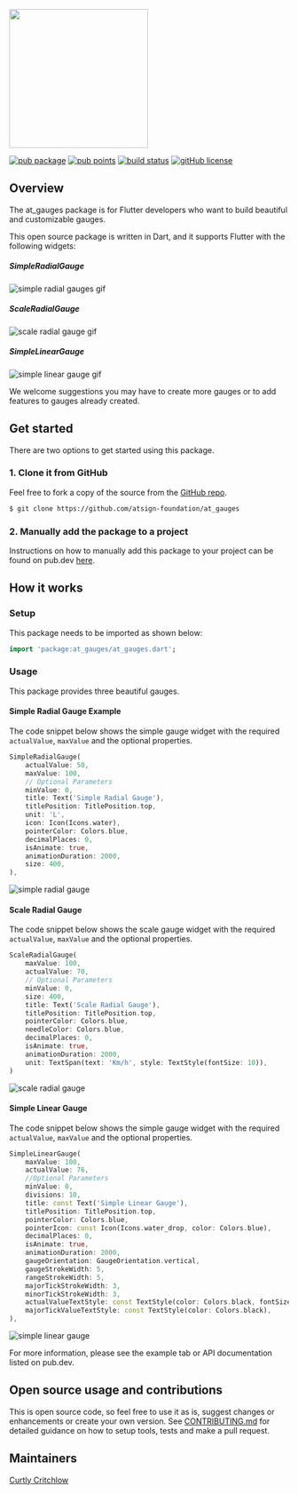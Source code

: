 <!---
Adding the atPlatform logos gives a nice look for your readme
-->
<img width=250px src="https://atsign.dev/assets/img/atPlatform_logo_gray.svg?sanitize=true">

<!---
Add a badge bar for your package by replacing at_radial_gauges below with
your package name below and at_radial_gauges with the name of the repo
-->
[![pub package](https://img.shields.io/pub/v/at_gauges)](https://pub.dev/packages/at_gauges) [![pub points](https://badges.bar/at_gauges/pub%20points)](https://pub.dev/packages/at_gauges/score) [![build status](https://github.com/atsign-foundation/at_gauges/actions/workflows/at_gauges.yaml/badge.svg?branch=trunk)](https://github.com/atsign-foundation/at_gauges/actions/workflows/at_gauges.yaml) [![gitHub license](https://img.shields.io/badge/license-BSD3-blue.svg)](./LICENSE)

<!--- this is a table version
| [![pub package](https://img.shields.io/pub/v/at_radial_gauges)](https://pub.dev/packages/at_radial_gauges) | [![pub points](https://badges.bar/at_radial_gauges/pub%20points)](https://pub.dev/packages/at_radial_gauges/score) | [![build status](https://github.com/atsign-foundation/at_radial_gauges/actions/workflows/at_radial_gauges.yaml/badge.svg?branch=trunk)](https://github.com/atsign-foundation/at_radial_gauges/actions/workflows/at_radial_gauges.yaml) | [![gitHub license](https://img.shields.io/badge/license-BSD3-blue.svg)](./LICENSE) |
| ---------------------------------------------------------------------------------------------------------- | ------------------------------------------------------------------------------------------------------------------ | -------------------------------------------------------------------------------------------------------------------------------------------------------------------------------------------------------------------------------------- | ---------------------------------------------------------------------------------- ||
-->
## Overview
<!---
## Who is this for?
The README should be addressed to somebody who's never seen this before.
But also don't assume that they're a novice.
-->
The at_gauges package is for Flutter developers who want to build beautiful and customizable gauges.

<!---
Give some context and state the intent - we welcome contributions - we want
pull requests and to hear about issues. Include the boilerplate language
below to add some context to @‎platform packages 
-->
This open source package is written in Dart, and it supports Flutter with the following widgets: 

##### SimpleRadialGauge

![simple radial gauges gif](https://raw.githubusercontent.com/atsign-foundation/at_gauges/trunk/gifs/simple_radial_gauge.gif)

##### ScaleRadialGauge

![scale radial gauge gif](https://raw.githubusercontent.com/atsign-foundation/at_gauges/trunk/gifs/scale_gauge.gif)

##### SimpleLinearGauge

![simple linear gauge gif](https://raw.githubusercontent.com/atsign-foundation/at_gauges/trunk/gifs/linear_gauge.gif)
<!-- - Range radial gauge -->
  <!--- add package features here -->

We welcome suggestions you may have to create more gauges or to add features to gauges already created. 

<!---
Does this package publish to pub.dev or similar? This README will be the
first thing that developers see there and should be written such that it
lets them quickly assess if it fits their need.
-->
## Get started
There are two options to get started using this package.

<!---
If the package has a template that at_app uses to generate a skeleton app,
that is the quickest way for a developer to assess it and get going with
their app.
-->
<!-- ### 1. Quick start - generate a skeleton app with at_app
This package includes a working sample application in the
[Example](./example) directory that you can use to create a personalized
copy using ```at_app create``` in four commands.

```sh
$ flutter pub global activate at_app 
$ at_app create --sample=<package ID> <app name> 
$ cd <app name>
$ flutter run
```
Notes: 
1. You only need to run ```flutter pub global activate``` once
2. Use ```at_app.bat``` for Windows -->


<!---
Cloning the repo and example app from GitHub is the next option for a
developer to get started.
-->
### 1. Clone it from GitHub
<!---
Make sure to edit the link below to refer to your package repo.
-->
Feel free to fork a copy of the source from the [GitHub repo](https://github.com/atsign-foundation/at_gauges).

```sh
$ git clone https://github.com/atsign-foundation/at_gauges
```

<!---
The last option is to use the traditionaL instructions for adding the package to a project which can be found on pub.dev. 
Please be sure to replace the package name in the url below the right one for this package.
-->
### 2. Manually add the package to a project

Instructions on how to manually add this package to your project can be found on pub.dev [here](https://pub.dev/packages/at_gauges/install).

<!---
Include an explanation on how to setup and use the package
-->
## How it works

<!---
Add details on how to setup the package
-->
### Setup
This package needs to be imported as shown below:
```dart
import 'package:at_gauges/at_gauges.dart';
```
<!---
Add details on how to use the package in an application
-->
### Usage

<!---
Make sure your source code annotations are clear and comprehensive.
-->

This package provides three beautiful gauges.

#### Simple Radial Gauge Example

The code snippet below shows the simple gauge widget with the required `actualValue`, `maxValue` and the optional properties. 

```dart
SimpleRadialGauge(
    actualValue: 50,
    maxValue: 100,
    // Optional Parameters
    minValue: 0,
    title: Text('Simple Radial Gauge'),
    titlePosition: TitlePosition.top,
    unit: 'L',
    icon: Icon(Icons.water),
    pointerColor: Colors.blue,
    decimalPlaces: 0,
    isAnimate: true,
    animationDuration: 2000,
    size: 400,
),
```

![simple radial gauge](https://raw.githubusercontent.com/atsign-foundation/at_gauges/trunk/gifs/simple_radial_gauge_example_app.gif)
#### Scale Radial Gauge

The code snippet below shows the scale gauge widget with the required `actualValue`, `maxValue` and the optional properties.
```dart
ScaleRadialGauge(
    maxValue: 100,
    actualValue: 70,
    // Optional Parameters
    minValue: 0,
    size: 400,
    title: Text('Scale Radial Gauge'),
    titlePosition: TitlePosition.top,
    pointerColor: Colors.blue,
    needleColor: Colors.blue,
    decimalPlaces: 0,
    isAnimate: true,
    animationDuration: 2000,
    unit: TextSpan(text: 'Km/h', style: TextStyle(fontSize: 10)),
)
```
![scale radial gauge](https://raw.githubusercontent.com/atsign-foundation/at_gauges/trunk/gifs/scale_radial_gauge_example_app.gif)


<!-- #### Range Radial Gauge
The code snippet below shows the range gauge widget with the required  `actualValue`, `maxValue` and `range` properties. The  `maxDegree`, `startDegree`, `isLegend`, `title` and `titlePosition` properties are optional.

```dart
RangeRadialGauge(
    maxValue: 75,
    actualValue: 40,
    maxDegree: 180,
    startDegree: 180,
    title: const Text('Range Radial Gauge'),
    titlePosition: TitlePosition.top,
    ranges: [
        Range(
        label: 'slow',
        lowerLimit: 0,
        upperLimit: 50,
        backgroundColor: Colors.green,
        ),
        Range(
        label: 'medium',
        lowerLimit: 50,
        upperLimit: 70,
        backgroundColor: Colors.orange,
        ),
        Range(
        label: 'fast',
        lowerLimit: 70,
        upperLimit: 75,
        backgroundColor: Colors.red,
        ),
    ],
),
```
![alt_text](images/range_radial_gauge.png "Range Radial Gauge") -->

#### Simple Linear Gauge

The code snippet below shows the simple gauge widget with the required `actualValue`, `maxValue` and the optional properties.

```dart
SimpleLinearGauge(
    maxValue: 100,
    actualValue: 76,
    //Optional Parameters
    minValue: 0,
    divisions: 10,
    title: const Text('Simple Linear Gauge'),
    titlePosition: TitlePosition.top,
    pointerColor: Colors.blue,
    pointerIcon: const Icon(Icons.water_drop, color: Colors.blue),
    decimalPlaces: 0,
    isAnimate: true,
    animationDuration: 2000,
    gaugeOrientation: GaugeOrientation.vertical,
    gaugeStrokeWidth: 5,
    rangeStrokeWidth: 5,
    majorTickStrokeWidth: 3,
    minorTickStrokeWidth: 3,
    actualValueTextStyle: const TextStyle(color: Colors.black, fontSize: 15),
    majorTickValueTextStyle: const TextStyle(color: Colors.black),
),
```
![simple linear gauge](https://raw.githubusercontent.com/atsign-foundation/at_gauges/trunk/gifs/simple_linear_gauge_example_app.gif)

For more information, please see the example tab or API documentation listed on pub.dev. 


<!---
If we have any pages for these docs on atsign.dev site, it would be 
good to add links.(optional)
-->

<!---
You should include language like below if you would like others to contribute
to your package.
-->
## Open source usage and contributions
This is open source code, so feel free to use it as is, suggest changes or 
enhancements or create your own version. See [CONTRIBUTING.md](CONTRIBUTING.md) 
for detailed guidance on how to setup tools, tests and make a pull request.

<!---
Have we correctly acknowledged the work of others (and their Trademarks etc.)
where appropriate (per the conditions of their LICENSE?
-->
<!-- 
## Acknowledgement/attribution 
-->

<!---
Who created this?  
Do they have complete GitHub profiles?  
How can they be contacted?  
Who is going to respond to pull requests?  
-->
## Maintainers
[Curtly Critchlow](https://github.com/CurtlyCritchlow)
<!---
## Checklist

- [ ] Writing and style
Does the writing flow, with proper grammar and correct spelling?

- [ ] SEO
Always keep in mind that developers will often use search to find solutions
to their needs. Make sure and add in terms that will help get this package to
the top of the search results for google, pub.dev and medium.com as a minimum.

- [ ] Links
Are the links to external resources correct?
Are the links to other parts of the project correct
(beware stuff carried over from previous repos where the
project might have lived during earlier development)?

- [ ] LICENSE
Which LICENSE are we using?  
Is the LICENSE(.md) file present?  
Does it have the correct dates, legal entities etc.?
-->
